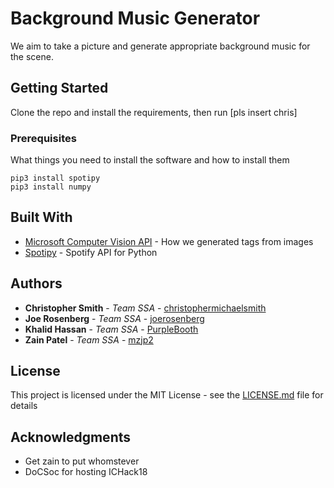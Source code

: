 # Background Music Generator

We aim to take a picture and generate appropriate background music for the scene.

## Getting Started

Clone the repo and install the requirements, then run [pls insert chris]

### Prerequisites

What things you need to install the software and how to install them

```
pip3 install spotipy
pip3 install numpy
```

## Built With

* [Microsoft Computer Vision API](http://computervision.ai/) - How we generated tags from images
* [Spotipy](http://spotipy.readthedocs.io/en/latest/) - Spotify API for Python

## Authors

* **Christopher Smith** - *Team SSA* - [christophermichaelsmith](https://github.com/christophermichaelsmith)
* **Joe Rosenberg** - *Team SSA* - [joerosenberg](https://github.com/joerosenberg)
* **Khalid Hassan** - *Team SSA* - [PurpleBooth](https://github.com/KHassan98)
* **Zain Patel** - *Team SSA* - [mzjp2](https://github.com/mzjp2)


## License

This project is licensed under the MIT License - see the [LICENSE.md](LICENSE.md) file for details

## Acknowledgments

* Get zain to put whomstever 
* DoCSoc for hosting ICHack18